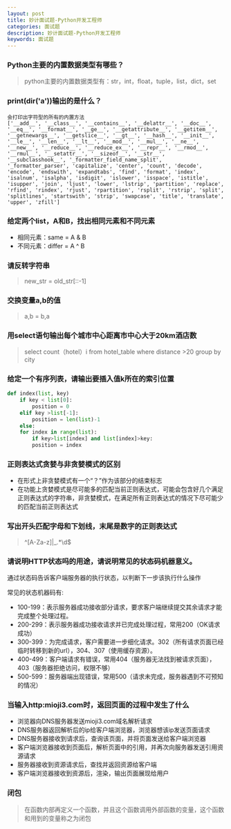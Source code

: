 ```yaml
---
layout: post
title: 妙计面试题-Python开发工程师
categories: 面试题
description: 妙计面试题-Python开发工程师
keywords: 面试题
---
```


### Python主要的内置数据类型有哪些？

> python主要的内置数据类型有：str，int，float，tuple，list，dict，set

### print(dir('a'))输出的是什么？

```
会打印出字符型的所有的内置方法
['__add__', '__class__', '__contains__', '__delattr__', '__doc__', '__eq__', '__format__', '__ge__', '__getattribute__', '__getitem__', '__getnewargs__', '__getslice__', '__gt__', '__hash__', '__init__', '__le__', '__len__', '__lt__', '__mod__', '__mul__', '__ne__', '__new__', '__reduce__', '__reduce_ex__', '__repr__', '__rmod__', '__rmul__', '__setattr__', '__sizeof__', '__str__', '__subclasshook__', '_formatter_field_name_split', '_formatter_parser', 'capitalize', 'center', 'count', 'decode', 'encode', 'endswith', 'expandtabs', 'find', 'format', 'index', 'isalnum', 'isalpha', 'isdigit', 'islower', 'isspace', 'istitle', 'isupper', 'join', 'ljust', 'lower', 'lstrip', 'partition', 'replace', 'rfind', 'rindex', 'rjust', 'rpartition', 'rsplit', 'rstrip', 'split', 'splitlines', 'startswith', 'strip', 'swapcase', 'title', 'translate', 'upper', 'zfill']
```

### 给定两个list，A和B，找出相同元素和不同元素

- 相同元素：same = A & B
- 不同元素：differ = A ^ B

### 请反转字符串

> new_str = old_str[::-1]

### 交换变量a,b的值
> a,b = b,a

### 用select语句输出每个城市中心距离市中心大于20km酒店数

> select count（hotel）i from hotel_table where distance >20 group by city

### 给定一个有序列表，请输出要插入值k所在的索引位置

```python
def index(list, key)
	if key < list[0]:
		position = 0
	elif key >list[-1]:
		position = len(list)-1
	else:
	for index in range(list):
		if key>list[index] and list[index]>key:
		position = index
```

### 正则表达式贪婪与非贪婪模式的区别

- 在形式上非贪婪模式有一个“？”作为该部分的结束标志
- 在功能上贪婪模式是尽可能多的匹配当前正则表达式，可能会包含好几个满足正则表达式的字符串，非贪婪模式，在满足所有正则表达式的情况下尽可能少的匹配当前正则表达式

### 写出开头匹配字母和下划线，末尾是数字的正则表达式

> ^[A-Za-z]|_\.*\d$

### 请说明HTTP状态吗的用途，请说明常见的状态码机器意义。

通过状态码告诉客户端服务器的执行状态，以判断下一步该执行什么操作

常见的状态机器码有:

- 100-199：表示服务器成功接收部分请求，要求客户端继续提交其余请求才能完成整个处理过程。
- 200-299：表示服务器成功接收请求并已完成处理过程，常用200（OK请求成功）
- 300-399：为完成请求，客户需要进一步细化请求。302（所有请求页面已经临时转移到新的url），304、307（使用缓存资源）。
- 400-499：客户端请求有错误，常用404（服务器无法找到被请求页面），403（服务器拒绝访问，权限不够）
- 500-599：服务器端出现错误，常用500（请求未完成，服务器遇到不可预知的情况）

### 当输入http:mioji3.com时，返回页面的过程中发生了什么

- 浏览器向DNS服务器发送mioji3.com域名解析请求
- DNS服务器返回解析后的ip给客户端浏览器，浏览器想该ip发送页面请求
- DNS服务器接收到请求后，查询该页面，并将页面发送给客户端浏览器
- 客户端浏览器接收到页面后，解析页面中的引用，并再次向服务器发送引用资源请求
- 服务器接收到资源请求后，查找并返回资源给客户端
- 客户端浏览器接收到资源后，渲染，输出页面展现给用户

### 闭包

> 在函数内部再定义一个函数，并且这个函数调用外部函数的变量，这个函数和用到的变量称之为闭包